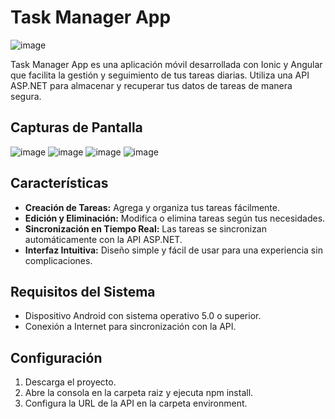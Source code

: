 # Task Manager App

![image](https://github.com/DeveloMinx/taskManager-mobile/assets/123894512/3d3f2d3b-d78c-4a07-8b86-533f6b887da9)


Task Manager App es una aplicación móvil desarrollada con Ionic y Angular que facilita la gestión y seguimiento de tus tareas diarias. Utiliza una API ASP.NET para almacenar y recuperar tus datos de tareas de manera segura.

## Capturas de Pantalla
![image](https://github.com/DeveloMinx/taskManager-mobile/assets/123894512/8cc47dfa-8386-4b83-9d68-0e195f9805e1)
![image](https://github.com/DeveloMinx/taskManager-mobile/assets/123894512/fb6bc197-a67c-4a3b-a526-69b36c10df6e)
![image](https://github.com/DeveloMinx/taskManager-mobile/assets/123894512/d468eb72-060c-4a26-8a4a-727426f168e6)
![image](https://github.com/DeveloMinx/taskManager-mobile/assets/123894512/776b80b5-a7da-47ed-b05e-3d1bac4d63cf)


## Características

- **Creación de Tareas:** Agrega y organiza tus tareas fácilmente.
- **Edición y Eliminación:** Modifica o elimina tareas según tus necesidades.
- **Sincronización en Tiempo Real:** Las tareas se sincronizan automáticamente con la API ASP.NET.
- **Interfaz Intuitiva:** Diseño simple y fácil de usar para una experiencia sin complicaciones.

## Requisitos del Sistema

- Dispositivo Android con sistema operativo 5.0 o superior.
- Conexión a Internet para sincronización con la API.

## Configuración

1. Descarga el proyecto.
2. Abre la consola en la carpeta raiz y ejecuta npm install.
3. Configura la URL de la API en la carpeta environment.


